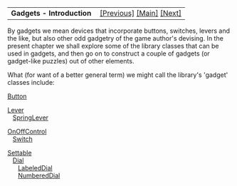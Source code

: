 ---
---
<table width="100%" data-border="0" data-cellspacing="0"
data-cellpadding="3" data-bgcolor="#C0C0C0">
<colgroup>
<col style="width: 50%" />
<col style="width: 50%" />
</colgroup>
<tbody>
<tr>
<td style="text-align: left;"><strong>Gadgets - Introduction<br />
</strong></td>
<td style="text-align: right;"><a href="presentlater.html">[Previous]</a>
<a href="generalintroduction.html">[Main]</a> <a
href="button.html">[Next]</a></td>
</tr>
</tbody>
</table>

  
By gadgets we mean devices that incorporate buttons, switches, levers
and the like, but also other odd gadgetry of the game author's devising.
In the present chapter we shall explore some of the library classes that
can be used in gadgets, and then go on to construct a couple of gadgets
(or gadget-like puzzles) out of other elements.  
  
What (for want of a better general term) we might call the library's
'gadget' classes include:  
  
[Button](button.html)  
  
[Lever](lever.html)  
   [SpringLever](springlever.html)  
  
[OnOffControl](onoffcontrol.html)  
   [Switch](switch.html)  
  
[Settable](settable.html)  
   [Dial](dial.html)  
      [LabeledDial](labeleddial.html)  
      [NumberedDial](numbereddial.html)  
  
  
